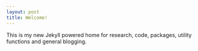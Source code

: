 ```yaml
---
layout: post
title: Welcome!
---
```


This is my new Jekyll powered home for research, code, packages, utility functions and general blogging. 